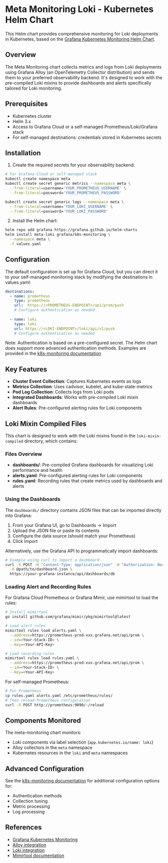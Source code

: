 # Meta Monitoring Loki - Kubernetes Helm Chart

This Helm chart provides comprehensive monitoring for Loki deployments in Kubernetes, based on the [Grafana Kubernetes Monitoring Helm Chart](https://github.com/grafana/k8s-monitoring-helm/tree/main).

## Overview

The Meta Monitoring chart collects metrics and logs from Loki deployments using Grafana Alloy (an OpenTelemetry Collector distribution) and sends them to your preferred observability backend. It's designed to work with the pre-compiled Loki mixins to provide dashboards and alerts specifically tailored for Loki monitoring.

## Prerequisites

- Kubernetes cluster
- Helm 3.x
- Access to Grafana Cloud or a self-managed Prometheus/Loki/Grafana stack
- For self-managed destinations: credentials stored in Kubernetes secrets

## Installation

1. Create the required secrets for your observability backend:

```bash
# For Grafana Cloud or self-managed stack
kubectl create namespace meta
kubectl create secret generic metrics --namespace meta \
  --from-literal=username='YOUR_PROMETHEUS_USERNAME' \
  --from-literal=password='YOUR_PROMETHEUS_PASSWORD'

kubectl create secret generic logs --namespace meta \
  --from-literal=username='YOUR_LOKI_USERNAME' \
  --from-literal=password='YOUR_LOKI_PASSWORD'
```

2. Install the Helm chart:

```bash
helm repo add grafana https://grafana.github.io/helm-charts
helm install meta-loki grafana/k8s-monitoring \
  --namespace meta \
  -f values.yaml
```

## Configuration

The default configuration is set up for Grafana Cloud, but you can direct it to your self-managed monitoring stack by modifying the destinations in values.yaml:

```yaml
destinations:
  - name: prometheus
    type: prometheus
    url:  https://<PROMETHEUS-ENDPOINT>/api/prom/push
    # Configure authentication as needed
    
  - name: loki
    type: loki
    url: https://<LOKI-ENDPOINT>/loki/api/v1/push
    # Configure authentication as needed
```

Note: Authentication is based on a pre-configured secret. The Helm chart does support more advanced authentication methods. Examples are provided in the [k8s-monitoring documentation](https://github.com/grafana/k8s-monitoring-helm/tree/main/charts/k8s-monitoring/docs/examples/auth)

## Key Features

- **Cluster Event Collection**: Captures Kubernetes events as logs
- **Metrics Collection**: Uses cadvisor, kubelet, and kube-state-metrics
- **Pod Log Collection**: Collects logs from Loki pods
- **Integrated Dashboards**: Works with pre-compiled Loki mixin dashboards
- **Alert Rules**: Pre-configured alerting rules for Loki components

## Loki Mixin Compiled Files

This chart is designed to work with the Loki mixins found in the `loki-mixin-compiled` directory, which contains:

### Files Overview

- **dashboards/**: Pre-compiled Grafana dashboards for visualizing Loki performance and health
- **alerts.yaml**: Pre-configured alerting rules for Loki components
- **rules.yaml**: Recording rules that create metrics used by dashboards and alerts

### Using the Dashboards

The `dashboards/` directory contains JSON files that can be imported directly into Grafana:

1. From your Grafana UI, go to Dashboards → Import
2. Upload the JSON file or paste its contents
3. Configure the data source (should match your Prometheus)
4. Click Import

Alternatively, use the Grafana API to programmatically import dashboards:

```bash
# Example using curl to import a dashboard
curl -X POST -H "Content-Type: application/json" -H "Authorization: Bearer YOUR_API_KEY" \
  -d @path/to/dashboard.json \
  https://your-grafana-instance/api/dashboards/db
```

### Loading Alert and Recording Rules

For Grafana Cloud Prometheus or Grafana Mimir, use mimirtool to load the rules:

```bash
# Install mimirtool
go install github.com/grafana/mimir/pkg/mimirtool@latest

# Load alert rules
mimirtool rules load alerts.yaml \
  --address=https://prometheus-prod-xxx.grafana.net/api/prom \
  --id=<Your-Stack-ID> \
  --key=<Your-API-Key>

# Load recording rules
mimirtool rules load rules.yaml \
  --address=https://prometheus-prod-xxx.grafana.net/api/prom \
  --id=<Your-Stack-ID> \
  --key=<Your-API-Key>
```

For self-managed Prometheus:

```bash
# For Prometheus
cp rules.yaml alerts.yaml /etc/prometheus/rules/
# Then reload Prometheus configuration
curl -X POST http://prometheus:9090/-/reload
```

## Components Monitored

The meta-monitoring chart monitors:

- Loki components via label selection (`app.kubernetes.io/name: loki`)
- Alloy collectors in the `meta` namespace
- Kubernetes resources in the `loki` and `meta` namespaces

## Advanced Configuration

See the [k8s-monitoring documentation](https://github.com/grafana/k8s-monitoring-helm/tree/main/charts/k8s-monitoring/docs) for additional configuration options for:

- Authentication methods
- Collection tuning
- Metric processing
- Log processing

## References

- [Grafana Kubernetes Monitoring](https://github.com/grafana/k8s-monitoring-helm/tree/main)
- [Alloy integration](https://github.com/grafana/k8s-monitoring-helm/blob/main/charts/k8s-monitoring/charts/feature-integrations/docs/integrations/alloy.md)
- [Loki integration](https://github.com/grafana/k8s-monitoring-helm/blob/main/charts/k8s-monitoring/charts/feature-integrations/docs/integrations/loki.md)
- [Mimirtool documentation](https://grafana.com/docs/mimir/latest/manage/tools/mimirtool/)
